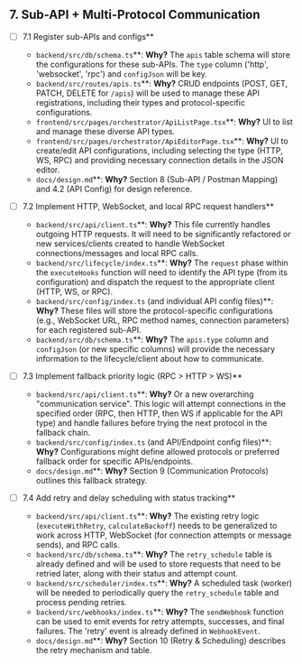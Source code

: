 ## 7. Sub-API + Multi-Protocol Communication

- [ ] 7.1 Register sub-APIs and configs**
    - `backend/src/db/schema.ts`**: **Why?** The `apis` table schema will store the configurations for these sub-APIs. The `type` column ('http', 'websocket', 'rpc') and `configJson` will be key.
    - `backend/src/routes/apis.ts`**: **Why?** CRUD endpoints (POST, GET, PATCH, DELETE for `/apis`) will be used to manage these API registrations, including their types and protocol-specific configurations.
    - `frontend/src/pages/orchestrator/ApiListPage.tsx`**: **Why?** UI to list and manage these diverse API types.
    - `frontend/src/pages/orchestrator/ApiEditorPage.tsx`**: **Why?** UI to create/edit API configurations, including selecting the type (HTTP, WS, RPC) and providing necessary connection details in the JSON editor.
    - `docs/design.md`**: **Why?** Section 8 (Sub-API / Postman Mapping) and 4.2 (API Config) for design reference.

- [ ] 7.2 Implement HTTP, WebSocket, and local RPC request handlers**
    - `backend/src/api/client.ts`**: **Why?** This file currently handles outgoing HTTP requests. It will need to be significantly refactored or new services/clients created to handle WebSocket connections/messages and local RPC calls.
    - `backend/src/lifecycle/index.ts`**: **Why?** The `request` phase within the `executeHooks` function will need to identify the API type (from its configuration) and dispatch the request to the appropriate client (HTTP, WS, or RPC).
    - `backend/src/config/index.ts` (and individual API config files)**: **Why?** These files will store the protocol-specific configurations (e.g., WebSocket URL, RPC method names, connection parameters) for each registered sub-API.
    - `backend/src/db/schema.ts`**: **Why?** The `apis.type` column and `configJson` (or new specific columns) will provide the necessary information to the lifecycle/client about how to communicate.

- [ ] 7.3 Implement fallback priority logic (RPC > HTTP > WS)**
    - `backend/src/api/client.ts`**: **Why?** Or a new overarching "communication service". This logic will attempt connections in the specified order (RPC, then HTTP, then WS if applicable for the API type) and handle failures before trying the next protocol in the fallback chain.
    - `backend/src/config/index.ts` (and API/Endpoint config files)**: **Why?** Configurations might define allowed protocols or preferred fallback order for specific APIs/endpoints.
    - `docs/design.md`**: **Why?** Section 9 (Communication Protocols) outlines this fallback strategy.

- [ ] 7.4 Add retry and delay scheduling with status tracking**
    - `backend/src/api/client.ts`**: **Why?** The existing retry logic (`executeWithRetry`, `calculateBackoff`) needs to be generalized to work across HTTP, WebSocket (for connection attempts or message sends), and RPC calls.
    - `backend/src/db/schema.ts`**: **Why?** The `retry_schedule` table is already defined and will be used to store requests that need to be retried later, along with their status and attempt count.
    - `backend/src/scheduler/index.ts`**: **Why?** A scheduled task (worker) will be needed to periodically query the `retry_schedule` table and process pending retries.
    - `backend/src/webhooks/index.ts`**: **Why?** The `sendWebhook` function can be used to emit events for retry attempts, successes, and final failures. The 'retry' event is already defined in `WebhookEvent`.
    - `docs/design.md`**: **Why?** Section 10 (Retry & Scheduling) describes the retry mechanism and table.